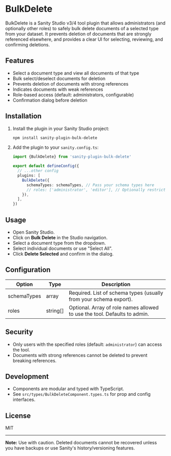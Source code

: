 # BulkDelete

BulkDelete is a Sanity Studio v3/4 tool plugin that allows administrators (and optionally other roles) to safely bulk delete documents of a selected type from your dataset. It prevents deletion of documents that are strongly referenced elsewhere, and provides a clear UI for selecting, reviewing, and confirming deletions.

## Features

- Select a document type and view all documents of that type
- Bulk select/deselect documents for deletion
- Prevents deletion of documents with strong references
- Indicates documents with weak references
- Role-based access (default: administrators, configurable)
- Confirmation dialog before deletion

## Installation

1. Install the plugin in your Sanity Studio project:

   ```sh
   npm install sanity-plugin-bulk-delete
   ```

2. Add the plugin to your `sanity.config.ts`:

   ```ts
   import {BulkDelete} from 'sanity-plugin-bulk-delete'

   export default defineConfig({
     // ...other config
     plugins: [
       BulkDelete({
         schemaTypes: schemaTypes, // Pass your schema types here
         // roles: ['administrator', 'editor'], // Optionally restrict to specific roles
       }),
     ],
   })
   ```

## Usage

- Open Sanity Studio.
- Click on **Bulk Delete** in the Studio navigation.
- Select a document type from the dropdown.
- Select individual documents or use "Select All".
- Click **Delete Selected** and confirm in the dialog.

## Configuration

| Option      | Type     | Description                                                                 |
|-------------|----------|-----------------------------------------------------------------------------|
| schemaTypes | array    | Required. List of schema types (usually from your schema export).           |
| roles       | string[] | Optional. Array of role names allowed to use the tool. Defaults to admin.   |

## Security

- Only users with the specified roles (default: `administrator`) can access the tool.
- Documents with strong references cannot be deleted to prevent breaking references.

## Development

- Components are modular and typed with TypeScript.
- See `src/types/BulkDeleteComponent.types.ts` for prop and config interfaces.

## License

MIT

---
**Note:** Use with caution. Deleted documents cannot be recovered unless you have backups or use Sanity's history/versioning features.


